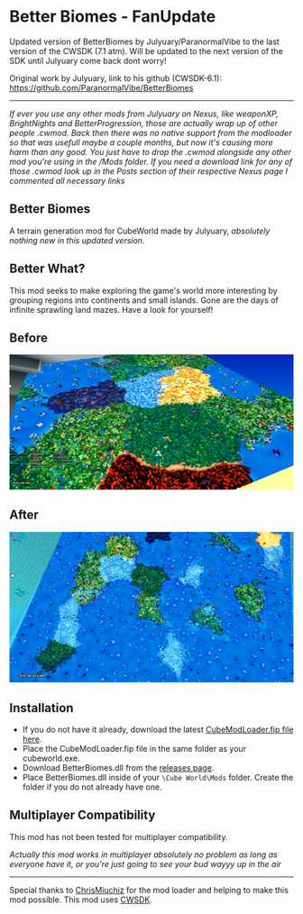 # Better Biomes - FanUpdate
 Updated version of BetterBiomes by Julyuary/ParanormalVibe to the last version of the CWSDK (7.1 atm). Will be updated to the next version of the SDK until Julyuary come back  dont worry!
 
 Original work by Julyuary, link to his github (CWSDK-6.1):
 https://github.com/ParanormalVibe/BetterBiomes
_______________________________________________________________________
 *If ever you use any other mods from Julyuary on Nexus, like weaponXP, BrightNights and BetterProgression, those are actually wrap up of other people .cwmod. Back then there was no native support from the modloader so that was usefull maybe a couple months, but now it's causing more harm than any good. You just have to drop the .cwmod alongside any other mod you're using in the /Mods folder. If you need a download link for any of those .cwmod look up in the Posts section of their respective Nexus page I commented all necessary links*

## Better Biomes
 A terrain generation mod for CubeWorld made by Julyuary, *absolutely nothing new in this updated version*.
 
## Better What?
 This mod seeks to make exploring the game's world more interesting by grouping regions into continents and small islands.
 Gone are the days of infinite sprawling land mazes. Have a look for yourself!
 
## Before
![Before](https://raw.githubusercontent.com/ParanormalVibe/BetterBiomes/master/Before.PNG)
## After
![After](https://raw.githubusercontent.com/ParanormalVibe/BetterBiomes/master/After.PNG)

## Installation
* If you do not have it already, download the latest [CubeModLoader.fip file here](https://github.com/ChrisMiuchiz/Cube-World-Mod-Launcher/releases).
* Place the CubeModLoader.fip file in the same folder as your cubeworld.exe.
* Download BetterBiomes.dll from the [releases page](https://github.com/paroyer/BetterBiomes-FanUpdate/releases).
* Place BetterBiomes.dll inside of your `\Cube World\Mods` folder. Create the folder if you do not already have one.

## Multiplayer Compatibility

This mod has not been tested for multiplayer compatibility.

*Actually this mod works in multiplayer absolutely no problem as long as everyone have it, or you're just going to see your bud wayyy up in the air*

__________________________________________________________________
Special thanks to [ChrisMiuchiz](https://github.com/ChrisMiuchiz) for the mod loader and helping to make this mod possible.
This mod uses [CWSDK](https://github.com/ChrisMiuchiz/CWSDK).
